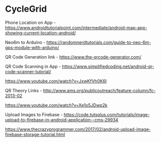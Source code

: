 # CycleGrid

Phone Location on App - https://www.androidtutorialpoint.com/intermediate/android-map-app-showing-current-location-android/

Neo6m to Arduino - https://randomnerdtutorials.com/guide-to-neo-6m-gps-module-with-arduino/

QR Code Generation link - https://www.the-qrcode-generator.com/

QR Code Scanning in App - https://www.simplifiedcoding.net/android-qr-code-scanner-tutorial/

https://www.youtube.com/watch?v=JxwKfVh0K6I

QR Theory Links - http://www.ams.org/publicoutreach/feature-column/fc-2013-02	

https://www.youtube.com/watch?v=Xe1o5JDwp2k		

Upload Images to Firebase - https://code.tutsplus.com/tutorials/image-upload-to-firebase-in-android-application--cms-29934

https://www.thecrazyprogrammer.com/2017/02/android-upload-image-firebase-storage-tutorial.html
